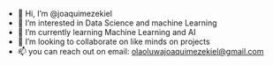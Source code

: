 - 👋 Hi, I’m @joaquimezekiel
- 👀 I’m interested in Data Science and machine Learning
- 🌱 I’m currently learning Machine Learning and AI
- 💞️ I’m looking to collaborate on like minds on projects
- 📫 you can reach out on  email: olaoluwajoaquimezekiel@gmail.com

<!---
joaquimezekiel/joaquimezekiel is a ✨ special ✨ repository because its `README.md` (this file) appears on your GitHub profile.
You can click the Preview link to take a look at your changes.
--->
